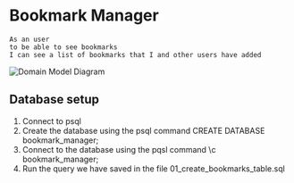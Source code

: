 # Bookmark Manager

```
As an user
to be able to see bookmarks
I can see a list of bookmarks that I and other users have added
```

![Domain Model Diagram](https://lucid.app/publicSegments/view/4166db72-d53d-4956-97a6-c0d0527ec625/image.png)

## Database setup

1. Connect to psql
2. Create the database using the psql command CREATE DATABASE bookmark_manager;
3. Connect to the database using the pqsl command \c bookmark_manager;
4. Run the query we have saved in the file 01_create_bookmarks_table.sql
